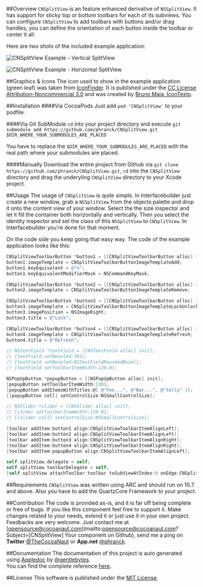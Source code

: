 ##Overview
`CNSplitView` is an feature enhanced derivative of `NSSplitView`. It has support for sticky top or bottom toolbars for each of its subviews. You can configure `CNSplitView` to add toolbars with buttons and/or drag handles, you can define the orientation of each button inside the toolbar or center it all.


Here are two shots of the included example application:

![CNSplitView Example - Vertical SplitView](https://dl.dropbox.com/u/34133216/WebImages/Github/CNSplitView-Vertical-Example.png)

![CNSplitView Example - Horizontal SplitView](https://dl.dropbox.com/u/34133216/WebImages/Github/CNSplitView-Horizontal-Example.png)


##Graphics & Icons
The icon used to show in the example application (green leaf) was taken from [IconFinder](http://www.iconfinder.com/icondetails/35391/256/garden_green_leaf_nature_organic_plant_icon). It is published under the [CC License Attribution-Noncommercial 3.0](http://creativecommons.org/licenses/by-nc/3.0/) and was created by [Bruno Maia, IconTexto](http://www.icontexto.com).

##Installation
####Via CocoaPods
Just add `pod 'CNSplitView'` to your podfile.

####Via Git SubModule
`cd` into your project directory and execute `git submodule add https://github.com/phranck/CNSplitView.git $DIR_WHERE_YOUR_SUBMODULES_ARE_PLACED`

You have to replace the `$DIR_WHERE_YOUR_SUBMODULES_ARE_PLACED` with the real path where your submodules are placed.

####Manually
Download the entire project from Github via `git clone https://github.com/phranck/CNSplitView.git`, `cd` into the `CNSplitView` directory and drag the underyling `CNSplitView` directory to your Xcode project.


##Usage
The usage of `CNSplitView` is quite simple. In Interfacebuilder just create a new window, grab a `NSSplitView` from the objects palette and drop it onto the content view of your window. Select the the size inspector and let it fill the container both horizontally and vertically. Then you select the identity inspector and set the class of this `NSSplitView` to `CNSplitView`. In Interfacebuilder you're done for that moment.

On the code side you keep going that easy way. The code of the example application looks like this:

```Objective-C
CNSplitViewToolbarButton *button1 = [[CNSplitViewToolbarButton alloc] init];
button1.imageTemplate = CNSplitViewToolbarButtonImageTemplateAdd;
button1.keyEquivalent = @"n";
button1.keyEquivalentModifierMask = NSCommandKeyMask;

CNSplitViewToolbarButton *button2 = [[CNSplitViewToolbarButton alloc] init];
button2.imageTemplate = CNSplitViewToolbarButtonImageTemplateRemove;

CNSplitViewToolbarButton *button3 = [[CNSplitViewToolbarButton alloc] init];
button3.imageTemplate = CNSplitViewToolbarButtonImageTemplateLockUnlocked;
button3.imagePosition = NSImageRight;
button3.title = @"Lock";

CNSplitViewToolbarButton *button4 = [[CNSplitViewToolbarButton alloc] init];
button4.imageTemplate = CNSplitViewToolbarButtonImageTemplateRefresh;
button4.title = @"Refresh";

// NSTextField *textField = [[NSTextField alloc] init];
// [textField setBezeled:YES];
// [textField setBezeled:NSTextFieldRoundedBezel];
// [textField setToolbarItemWidth:120.0];

NSPopUpButton *popupButton = [[NSPopUpButton alloc] init];
[popupButton setToolbarItemWidth:120];
[popupButton addItemsWithTitles:@[ @"Foo...", @"Bar...", @"Yelly" ]];
[[popupButton cell] setControlSize:NSSmallControlSize];

// NSSlider *slider = [[NSSlider alloc] init];
// [slider setToolbarItemWidth:120.0];
// [[slider cell] setControlSize:NSSmallControlSize];

[toolbar addItem:button1 align:CNSplitViewToolbarItemAlignLeft];
[toolbar addItem:button2 align:CNSplitViewToolbarItemAlignLeft];
[toolbar addItem:button3 align:CNSplitViewToolbarItemAlignRight];
[toolbar addItem:button4 align:CNSplitViewToolbarItemAlignRight];
[toolbar addItem:popupButton align:CNSplitViewToolbarItemAlignLeft];

self.splitView.delegate = self;
self.splitView.toolbarDelegate = self;
[self.splitView attachToolbar:toolbar toSubViewAtIndex:0 onEdge:CNSplitViewToolbarEdgeBottom];
```


##Requirements
`CNSplitView` was written using ARC and should run on 10.7 and above. Also you have to add the QuartzCore Framework to your project.


##Contribution
The code is provided as-is, and it is far off being complete or free of bugs. If you like this component feel free to support it. Make changes related to your needs, extend it or just use it in your own project. Feedbacks are very welcome. Just contact me at [opensource@cocoanaut.com](mailto:opensource@cocoanaut.com?Subject=[CNSplitView] Your component on Github), send me a ping on **Twitter** [@TheCocoaNaut](http://twitter.com/TheCocoaNaut) or **App.net** [@phranck](https://alpha.app.net/phranck). 


##Documentation
The documentation of this project is auto generated using [Appledoc](http://gentlebytes.com/appledoc/) by [@gentlebytes](https://twitter.com/gentlebytes).<br />
You can find the complete reference [here](http://CNSplitView.cocoanaut.com/documentation/).


##License
This software is published under the [MIT License](http://cocoanaut.mit-license.org).
